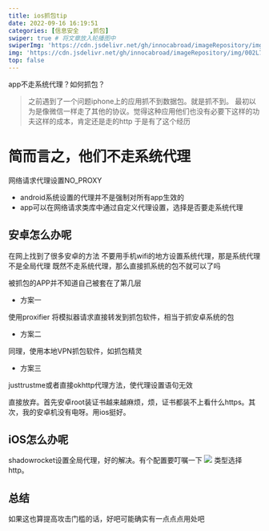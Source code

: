 ```yaml
---
title: ios抓包tip
date: 2022-09-16 16:19:51
categories: [信息安全	,抓包]
swiper: true # 将文章放入轮播图中
swiperImg: 'https://cdn.jsdelivr.net/gh/innocabroad/imageRepository/img/002L7iXJgy1guzjnj7n6tj64mo2lrx6u02.jpg' # 该文章在轮播图中的图片，可以是本地目录下图片也可以是http://xxx图片
img: 'https://cdn.jsdelivr.net/gh/innocabroad/imageRepository/img/002L7iXJgy1guzjnj7n6tj64mo2lrx6u02.jpg' # 该文章图片，可以是本地目录下图片也可以是http://xxx图片
top: false
---
```

app不走系统代理？如何抓包？

> 之前遇到了一个问题iphone上的应用抓不到数据包。就是抓不到。
> 最初以为是像微信一样走了其他的协议。觉得这种应用他们也没有必要下这样的功夫这样的成本，肯定还是走的http
> 于是有了这个经历

# 简而言之，他们不走系统代理


网络请求代理设置NO_PROXY
- android系统设置的代理并不是强制对所有app生效的
- app可以在网络请求类库中通过自定义代理设置，选择是否要走系统代理
## 安卓怎么办呢

在网上找到了很多安卓的方法
不要用手机wifi的地方设置系统代理，那是系统代理不是全局代理
既然不走系统代理，那么直接抓系统的包不就可以了吗

被抓包的APP并不知道自己被套在了第几层

 - 方案一

使用proxifier 将模拟器请求直接转发到抓包软件，相当于抓安卓系统的包

- 方案二

同理，使用本地VPN抓包软件，如抓包精灵

- 方案三

justtrustme或者直接okhttp代理方法，使代理设置语句无效

直接放弃。首先安卓root装证书越来越麻烦，烦，证书都装不上看什么https。其次，我的安卓机没有电呀。用ios挺好。

## iOS怎么办呢
shadowrocket设置全局代理，好的解决。有个配置要叮嘱一下
![](https://cdn.jsdelivr.net/gh/innocabroad/imageRepository/img/IMG_81AA94E2F3D4-1.jpeg)
类型选择http。
## 总结
如果这也算提高攻击门槛的话，好吧可能确实有一点点点用处吧